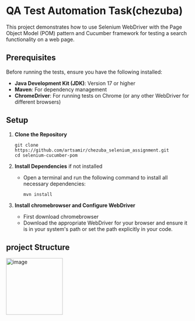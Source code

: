 # QA Test Automation Task(chezuba)

This project demonstrates how to use Selenium WebDriver with the Page Object Model (POM) pattern and Cucumber framework for testing a search functionality on a web page.

## Prerequisites

Before running the tests, ensure you have the following installed:

- **Java Development Kit (JDK)**: Version 17 or higher
- **Maven**: For dependency management
- **ChromeDriver**: For running tests on Chrome (or any other WebDriver for different browsers)

## Setup

1. **Clone the Repository**

   ```
   git clone https://github.com/artsamir/chezuba_selenium_assignment.git
   cd selenium-cucumber-pom

2. **Install Dependencies** if not installed
   - Open a terminal and run the following command to install all necessary dependencies:
     ```
     mvn install
     ```

3. **Install chromebrowser and Configure WebDriver**
   - First download chromebrowser
   - Download the appropriate WebDriver for your browser and ensure it is in your system's path or set the path explicitly in your code.
  

## project Structure
<img width="155" alt="image" src="https://github.com/user-attachments/assets/d7ea11f7-0c07-4e21-99cd-1cc60586a3ea">

